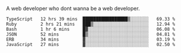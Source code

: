 A web developer who dont wanna be a web developer.

<!--START_SECTION:waka-->

```text
TypeScript   12 hrs 39 mins  █████████████████▒░░░░░░░   69.33 %
Ruby         2 hrs 21 mins   ███▒░░░░░░░░░░░░░░░░░░░░░   12.94 %
Bash         1 hr 6 mins     █▓░░░░░░░░░░░░░░░░░░░░░░░   06.08 %
JSON         52 mins         █▒░░░░░░░░░░░░░░░░░░░░░░░   04.81 %
ERB          34 mins         ▓░░░░░░░░░░░░░░░░░░░░░░░░   03.19 %
JavaScript   27 mins         ▓░░░░░░░░░░░░░░░░░░░░░░░░   02.50 %
```

<!--END_SECTION:waka-->

